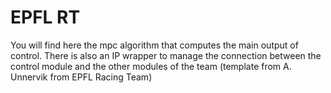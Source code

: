 # EPFL RT

You will find here the mpc algorithm that computes the main output of control. 
There is also an IP wrapper to manage the connection between the control module and the other modules of the team (template from A. Unnervik from EPFL Racing Team)

